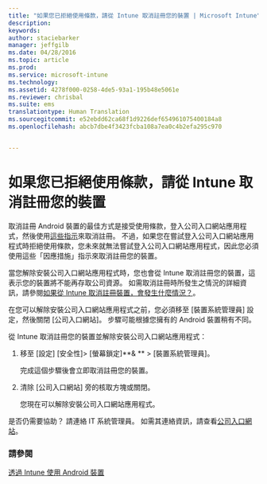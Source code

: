 ```yaml
---
title: "如果您已拒絕使用條款，請從 Intune 取消註冊您的裝置 | Microsoft Intune"
description: 
keywords: 
author: staciebarker
manager: jeffgilb
ms.date: 04/28/2016
ms.topic: article
ms.prod: 
ms.service: microsoft-intune
ms.technology: 
ms.assetid: 4278f000-0258-4de5-93a1-195b48e5061e
ms.reviewer: chrisbal
ms.suite: ems
translationtype: Human Translation
ms.sourcegitcommit: e52ebdd62ca68f1d9226def654961075400184a8
ms.openlocfilehash: abcb7dbe4f3423fcba108a7ea0c4b2efa295c970


---
```



# 如果您已拒絕使用條款，請從 Intune 取消註冊您的裝置

取消註冊 Android 裝置的最佳方式是接受使用條款，登入公司入口網站應用程式，然後使用[這些指示](unenroll-your-device-from-intune-android.md)來取消註冊。 不過，如果您在嘗試登入公司入口網站應用程式時拒絕使用條款，您未來就無法嘗試登入公司入口網站應用程式，因此您必須使用這些「因應措施」指示來取消註冊您的裝置。

當您解除安裝公司入口網站應用程式時，您也會從 Intune 取消註冊您的裝置，這表示您的裝置將不能再存取公司資源。  如需取消註冊時所發生之情況的詳細資訊，請參閱[如果從 Intune 取消註冊裝置，會發生什麼情況？](what-happens-if-you-unenroll-your-device-from-intune-android.md)。

在您可以解除安裝公司入口網站應用程式之前，您必須移至 [裝置系統管理員] 設定，然後關閉 [公司入口網站]。 步驟可能根據您擁有的 Android 裝置稍有不同。

從 Intune 取消註冊您的裝置並解除安裝公司入口網站應用程式：

1.  移至 [設定] [安全性]&gt; [螢幕鎖定]**&amp; ** &gt; [裝置系統管理員]。

    完成這個步驟後會立即取消註冊您的裝置。

2.  清除 [公司入口網站] 旁的核取方塊或關閉。

    您現在可以解除安裝公司入口網站應用程式。

是否仍需要協助？ 請連絡 IT 系統管理員。 如需其連絡資訊，請查看[公司入口網站](http://portal.manage.microsoft.com)。

### 請參閱
[透過 Intune 使用 Android 裝置](using-your-android-device-with-intune.md)


<!--HONumber=Jun16_HO4-->


